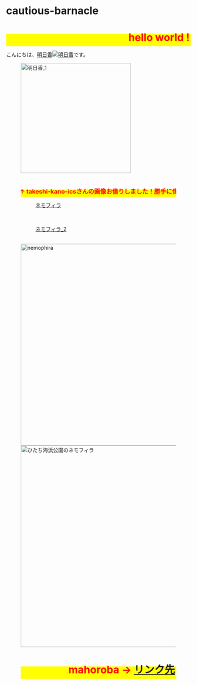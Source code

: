 # cautious-barnacle
<html>
<head>
  <meta charset="UTF-8">
  <meta name="viewport" content="width=device-width, user-scalable=no, initial-scale=1.0, maximum-scale=1.0, minimum-scale=1.0">
  <meta http-equiv="X-UA-Compatible" content="ie=edge">
  <link rel="stylesheet" href="css/style.css">
<link type="text/css" rel="stylesheet" href="chrome-extension://pioclpoplcdbaefihamjohnefbikjilc/content.css">
<style type="text/css">
    
a.p:hover {
    position: relative;
    text-decoration: none;
}
a.p span {
    display: none;
    position: absolute;
    top: 1em;
    left: 0;
}
a.p:hover span {
    border: none;
    display: block;
    width: 210px;
}
    </style>
</head>
<body>
<p><h1><span style="color:#ff0000; background-color:#ffff00;"><marquee behavior="alternate">hello world ! </marquee></span></h1></p>
こんにちは、<a href="#0.1 ">明日香<span><img src="https://torokoid.github.io/cautious-barnacle/S__9470007.jpg"" alt="明日香"></span></a>です。
<br/>
<figure>
  <img src="https://torokoid.github.io/cautious-barnacle/S__9470006.jpg" alt="明日香_1" width="300" height="300" border="0" />
<figure>
  <img src="https://ics-kano.github.io/16018_myProject/images/animal1.jpg" alt="">
</figure>
<p><h3><span style="color:#ff0000; background-color:#ffff00;"><marquee behavior="alternate">↑ takeshi-kano-icsさんの画像お借りしました！勝手に借りてごめんなさいm(_ _)m ↑</marquee></span></h3></p>
<figure>
  <a href="https://plus.google.com/u/0/photos/photo/107233626263340969070/6547267090878852370?sqid=110457794618962540880&ssid=fcbc648f-5a07-4787-8161-bfd8b923ecfc">ネモフィラ</a>
</figure>
<br>
<figure>
  <a href="https://plus.google.com/u/0/+torokoidMibu/posts/XGE9FYETsnd">ネモフィラ_2</a>
</figure>
<br>
<img src="https://torokoid.github.io/cautious-barnacle/0B7A7718.JPG" alt="nemophira" width="800" height="550" border="0" />
<br>
<img src="https://torokoid.github.io/cautious-barnacle/0B7A7501.JPG" alt="ひたち海浜公園のネモフィラ" width="800" height="550" border="0" />
<br>
<img src="https://torokoid.github.io/cautious-barnacle/0B7A7718.JPG" alt="">
<p><h1><span style="color:#ff0000; background-color:#ffff00;"><marquee behavior="alternate">  mahoroba → <a href="https://torokoid.github.io/mahoroba/">リンク先</a> </marquee></span></h1></p>
<body class="mod-body"> </body>
  </html>
